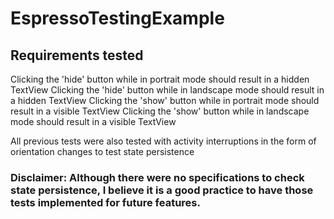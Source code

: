 # EspressoTestingExample

## Requirements tested

Clicking the 'hide' button while in portrait mode should result in a hidden TextView
Clicking the 'hide' button while in landscape mode should result in a hidden TextView
Clicking the 'show' button while in portrait mode should result in a visible TextView
Clicking the 'show' button while in landscape mode should result in a visible TextView

All previous tests were also tested with activity interruptions in the form of orientation changes to test state persistence

### Disclaimer: Although there were no specifications to check state persistence, I believe it is a good practice to have those tests implemented for future features.
